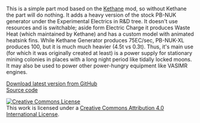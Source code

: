 This is a simple part mod based on the [Kethane](http://forum.kerbalspaceprogram.com/showthread.php/23979-Kethane "Kethane") mod, so without Kethane the part will do nothing. It adds a heavy version of the stock PB-NUK generator under the Experimental Electrics in R&D tree. It doesn't use resources and is switchable; aside form Electric Charge it produces Waste Heat (which maintained by Kethane) and has a custom model with animated heatsink fins. While Kethane Generator produces 75EC/sec, PB-NUK-XL produces 100, but  it is much much heavier (4.5t vs 0.3t). Thus, it's main use (for which it was originally created at least) is a power supply for stationary mining colonies in places with a long night period like tidally locked moons. It may also be used to power other power-hungry equipment like VASIMR engines.

[Download latest version from GitHub](https://github.com/allista/pb-nuk-xl/releases/latest "Download latest version from GitHub")  
[Source code](https://github.com/allista/pb-nuk-xl "Source code")

<a rel="license" href="http://creativecommons.org/licenses/by/4.0/"><img alt="Creative Commons License" style="border-width:0" src="http://i.creativecommons.org/l/by/4.0/88x31.png" /></a><br />This work is licensed under a <a rel="license" href="http://creativecommons.org/licenses/by/4.0/">Creative Commons Attribution 4.0 International License</a>.